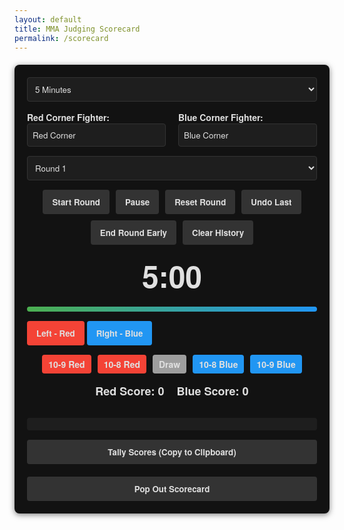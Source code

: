 ```yaml
---
layout: default
title: MMA Judging Scorecard
permalink: /scorecard
---
```


<div class="scorecard-container">
    <div class="content">
        <select id="duration-select" onchange="updateTimerFromDuration()">
            <option value="300">5 Minutes</option>
            <option value="180">3 Minutes</option>
        </select>
        <div class="fighter-inputs">
            <div class="fighter-red">
                <label for="red-fighter">Red Corner Fighter:</label>
                <input type="text" id="red-fighter" placeholder="Red Corner" value="Red Corner">
            </div>
            <div class="fighter-blue">
                <label for="blue-fighter">Blue Corner Fighter:</label>
                <input type="text" id="blue-fighter" placeholder="Blue Corner" value="Blue Corner">
            </div>
        </div>
        <select id="round-select">
            <option value="1">Round 1</option>
            <option value="2">Round 2</option>
            <option value="3">Round 3</option>
            <option value="4">Round 4</option>
            <option value="5">Round 5</option>
        </select>
        <div class="buttons">
            <button id="start-button" onclick="startRound()">Start Round</button>
            <button id="pause-button" onclick="pauseResumeRound()" disabled>Pause</button>
            <button id="reset-button" onclick="resetRound()" disabled>Reset Round</button>
            <button id="undo-button" onclick="undoScore()" disabled>Undo Last</button>
            <button id="end-button" onclick="endRound()" disabled>End Round Early</button>
            <button id="clear-history" onclick="clearHistory()">Clear History</button>
        </div>
        <div class="timer" id="timer" aria-live="polite">5:00</div>
        <div class="progress-bar">
            <div class="progress" id="progress"></div>
        </div>
        <div id="scoring-area" class="hidden">
            <button onclick="scoreRed()" class="red corner" aria-label="Score for Red (Left Arrow)">Left - Red</button>
            <button onclick="scoreBlue()" class="blue corner" aria-label="Score for Blue (Right Arrow)">Right - Blue</button>
        </div>
        <div class="direct-score">
            <button onclick="lockScore('10-9 Red')" class="red corner small" disabled>10-9 Red</button>
            <button onclick="lockScore('10-8 Red')" class="red corner small" disabled>10-8 Red</button>
            <button onclick="lockScore('Draw')" class="neutral small" disabled>Draw</button>
            <button onclick="lockScore('10-8 Blue')" class="blue corner small" disabled>10-8 Blue</button>
            <button onclick="lockScore('10-9 Blue')" class="blue corner small" disabled>10-9 Blue</button>
        </div>
        <div class="scores">
            <div class="score" id="red-score" aria-live="polite">Red Score: 0</div>
            <div class="score" id="blue-score" aria-live="polite">Blue Score: 0</div>
        </div>
        <div id="round-winner" aria-live="assertive"></div>
        <div class="history" id="history" aria-live="polite"></div>
        <button id="tally-button" onclick="tallyScores()">Tally Scores (Copy to Clipboard)</button>
    </div>
    <button class="popout-button" onclick="popOutScorecard()">Pop Out Scorecard</button>
</div>
<script>
    let redScore = 0;
    let blueScore = 0;
    let timerInterval;
    let isScoringActive = false;
    let timeLeft = 300; // Default to 5 minutes in seconds
    let maxTime = 300; // Track the max for progress calculation
    let isPaused = false;
    let history = [];
    let lastScore = null;
    const STORAGE_KEY = 'mma_scorecard_history';

    document.addEventListener('DOMContentLoaded', () => {
        history = JSON.parse(localStorage.getItem(STORAGE_KEY)) || [];
        document.getElementById('history').textContent = history.join('\n');
        updateTimerFromDuration(); // Initial timer display from default duration
    });

    function updateTimerFromDuration() {
        if (!isScoringActive) {
            maxTime = parseInt(document.getElementById('duration-select').value);
            timeLeft = maxTime;
            updateTimerDisplay();
        }
    }
    function startRound() {
        if (!isScoringActive) {
            redScore = 0;
            blueScore = 0;
            maxTime = parseInt(document.getElementById('duration-select').value);
            timeLeft = maxTime;
            lastScore = null;
            updateScores();
            updateProgress();
            updateTimerDisplay();
            document.getElementById('round-winner').textContent = '';
            document.getElementById('scoring-area').classList.remove('hidden');
            enableDirectScoreButtons(true);
            isScoringActive = true;
            document.getElementById('start-button').disabled = true;
            document.getElementById('pause-button').disabled = false;
            document.getElementById('reset-button').disabled = false;
            document.getElementById('undo-button').disabled = false;
            document.getElementById('end-button').disabled = false;
            timerInterval = setInterval(() => {
                if (!isPaused) {
                    timeLeft--;
                    updateProgress();
                    updateTimerDisplay();
                    if (timeLeft <= 30) flashTimer();
                    if (timeLeft <= 0) {
                        endRound();
                    }
                }
            }, 1000);
        }
    }
    function pauseResumeRound() {
        isPaused = !isPaused;
        document.getElementById('pause-button').textContent = isPaused ? 'Resume' : 'Pause';
        if (isPaused) {
            clearInterval(timerInterval);
        } else if (isScoringActive) {
            timerInterval = setInterval(() => {
                if (!isPaused) {
                    timeLeft--;
                    updateProgress();
                    updateTimerDisplay();
                    if (timeLeft <= 30) flashTimer();
                    if (timeLeft <= 0) {
                        endRound();
                    }
                }
            }, 1000);
        }
    }
    function resetRound() {
        if (isScoringActive) {
            redScore = 0;
            blueScore = 0;
            timeLeft = maxTime;
            lastScore = null;
            updateScores();
            updateProgress();
            updateTimerDisplay();
            document.getElementById('round-winner').textContent = '';
        }
    }
    function undoScore() {
        if (lastScore === 'red' && redScore > 0) {
            redScore--;
        } else if (lastScore === 'blue' && blueScore > 0) {
            blueScore--;
        }
        lastScore = null;
        updateScores();
        document.getElementById('undo-button').disabled = (redScore + blueScore === 0);
    }
    function lockScore(scoreType) {
        if (isScoringActive && !isPaused) {
            let forcedWinner = '';
            switch (scoreType) {
                case '10-9 Red':
                    forcedWinner = document.getElementById('red-fighter').value + ' wins the round 10-9';
                    break;
                case '10-8 Red':
                    forcedWinner = document.getElementById('red-fighter').value + ' wins the round 10-8';
                    break;
                case 'Draw':
                    forcedWinner = 'Round is a draw';
                    break;
                case '10-8 Blue':
                    forcedWinner = document.getElementById('blue-fighter').value + ' wins the round 10-8';
                    break;
                case '10-9 Blue':
                    forcedWinner = document.getElementById('blue-fighter').value + ' wins the round 10-9';
                    break;
            }
            endRound(forcedWinner); // Pass forced winner to override
        }
    }
    function endRound(forcedWinner = null) {
        clearInterval(timerInterval);
        document.getElementById('scoring-area').classList.add('hidden');
        enableDirectScoreButtons(false);
        isScoringActive = false;
        isPaused = false;
        document.getElementById('start-button').disabled = false;
        document.getElementById('pause-button').disabled = true;
        document.getElementById('pause-button').textContent = 'Pause';
        document.getElementById('reset-button').disabled = true;
        document.getElementById('undo-button').disabled = true;
        document.getElementById('end-button').disabled = true;
        let winner = forcedWinner;
        if (!winner) {
            let scoreDiff = Math.abs(redScore - blueScore);
            let score = '';
            if (scoreDiff >= 30) {
                score = '10-7';
            } else if (scoreDiff >= 15) {
                score = '10-8';
            } else {
                score = '10-9';
            }
            if (redScore > blueScore) {
                winner = document.getElementById('red-fighter').value + ' wins the round ' + score;
            } else if (blueScore > redScore) {
                winner = document.getElementById('blue-fighter').value + ' wins the round ' + score;
            } else {
                winner = 'Round is a draw';
            }
        }
        const roundEntry = `Round ${document.getElementById('round-select').value}: ${winner}`;
        history.push(roundEntry);
        document.getElementById('round-winner').textContent = winner;
        document.getElementById('history').textContent = history.join('\n');
        saveHistory();
        // Auto-increment round
        const roundSelect = document.getElementById('round-select');
        const nextRound = parseInt(roundSelect.value) + 1;
        if (nextRound <= 5) {
            roundSelect.value = nextRound;
        }
    }
    function scoreRed() {
        if (isScoringActive && !isPaused) {
            redScore++;
            lastScore = 'red';
            updateScores();
            flashButton('red');
            document.getElementById('undo-button').disabled = false;
        }
    }
    function scoreBlue() {
        if (isScoringActive && !isPaused) {
            blueScore++;
            lastScore = 'blue';
            updateScores();
            flashButton('blue');
            document.getElementById('undo-button').disabled = false;
        }
    }
    function updateScores() {
        document.getElementById('red-score').textContent = `${document.getElementById('red-fighter').value} Score: ${redScore}`;
        document.getElementById('blue-score').textContent = `${document.getElementById('blue-fighter').value} Score: ${blueScore}`;
    }
    function updateProgress() {
        const progress = document.getElementById('progress');
        const percentage = (timeLeft / maxTime) * 100;
        progress.style.width = `${percentage}%`;
    }
    function updateTimerDisplay() {
        let minutes = Math.floor(timeLeft / 60);
        let seconds = timeLeft % 60;
        document.getElementById('timer').textContent = `${minutes}:${seconds < 10 ? '0' : ''}${seconds}`;
    }
    function flashButton(color) {
        const button = document.querySelector(`.corner.${color}`);
        if (button) {
            button.style.backgroundColor = '#FF0000';
            setTimeout(() => button.style.backgroundColor = '', 200);
        }
    }
    function flashTimer() {
        const timer = document.getElementById('timer');
        timer.style.color = '#FFFFFF';
        setTimeout(() => timer.style.color = '#FF4040', 500);
    }
    function enableDirectScoreButtons(enable) {
        document.querySelectorAll('.direct-score button').forEach(btn => btn.disabled = !enable);
    }
    function saveHistory() {
        localStorage.setItem(STORAGE_KEY, JSON.stringify(history));
    }
    function clearHistory() {
        history = [];
        localStorage.removeItem(STORAGE_KEY);
        document.getElementById('history').textContent = '';
    }
    function tallyScores() {
        let tallyText = `Fight: ${document.getElementById('red-fighter').value} vs ${document.getElementById('blue-fighter').value}\n`;
        tallyText += history.join('\n');
        navigator.clipboard.writeText(tallyText).then(() => alert('Tally copied to clipboard!')).catch(err => console.error('Clipboard error', err));
    }
    function popOutScorecard() {
        const url = window.location.origin + '/scorecard-popout';
        window.open(url, 'MMA Scorecard', 'width=600,height=800,toolbar=no,menubar=no,scrollbars=yes,resizable=yes');
    }
    document.addEventListener('keydown', (e) => {
        if (isScoringActive && !isPaused) {
            if (e.key === 'ArrowLeft') {
                scoreRed();
            } else if (e.key === 'ArrowRight') {
                scoreBlue();
            } else if (e.key === 'd') {
                lockScore('Draw');
            }
        }
    });
</script>
<style>
    .scorecard-container { max-width: 800px; margin: 20px auto; padding: 20px; background-color: #121212 !important; background-image: none !important; border-radius: 8px; box-shadow: 0 2px 10px rgba(0,0,0,0.5); color: #e0e0e0; font-family: 'Helvetica Neue', Arial, sans-serif; font-weight: bold; }
    .content { display: flex; flex-direction: column; gap: 15px; }
    .fighter-inputs { display: flex; gap: 20px; justify-content: space-between; }
    .fighter-red, .fighter-blue { flex: 1; }
    select, input { width: 100%; padding: 8px; border: 1px solid #333; border-radius: 4px; background: #1e1e1e; color: #e0e0e0; font-family: 'Helvetica Neue', Arial, sans-serif; }
    label { font-weight: bold; color: #e0e0e0; }
    .buttons { display: flex; gap: 10px; flex-wrap: wrap; justify-content: center; }
    button { padding: 10px 15px; background: #333; color: #e0e0e0; border: none; border-radius: 4px; cursor: pointer; transition: background 0.2s; font-family: 'Helvetica Neue', Arial, sans-serif; font-weight: bold; }
    button:hover { background: #444; }
    button.disabled { opacity: 0.5; cursor: not-allowed; }
    .timer { font-size: 48px; text-align: center; color: #e0e0e0; }
    .progress-bar { height: 8px; background: #333; border-radius: 4px; overflow: hidden; }
    .progress { height: 100%; background: linear-gradient(90deg, #4caf50, #2196f3); transition: width 0.5s; }
    .scoring-area { display: flex; gap: 20px; justify-content: center; }
    .scores { display: flex; gap: 20px; justify-content: center; font-size: 18px; color: #e0e0e0; }
    .round-winner { text-align: center; font-weight: bold; color: #e0e0e0; margin: 10px 0; }
    .history { white-space: pre-line; background: #1e1e1e; padding: 10px; border-radius: 4px; max-height: 200px; overflow-y: auto; color: #e0e0e0; font-family: 'Helvetica Neue', Arial, sans-serif; }
    .popout-button { margin-top: 20px; width: 100%; }
    .red.corner { background: #f44336; }
    .blue.corner { background: #2196f3; }
    .neutral { background: #9e9e9e; }
    .small { font-size: 14px; padding: 5px 10px; }
    .direct-score { display: flex; gap: 10px; justify-content: center; flex-wrap: wrap; }
</style>
